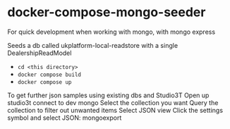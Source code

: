 # docker-compose-mongo-seeder
For quick development when working with mongo, with mongo express

Seeds a db called ukplatform-local-readstore with a single DealershipReadModel

- `cd <this directory>`
- `docker compose build`
- `docker compose up`

To get further json samples using existing dbs and Studio3T
Open up studio3t connect to dev mongo
Select the collection you want
Query the collection to filter out unwanted items
Select JSON view
Click the settings symbol and select JSON: mongoexport